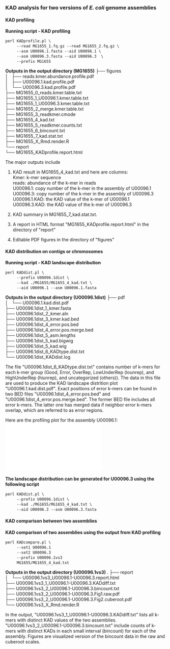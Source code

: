 ### KAD analysis for two versions of *E. coli* genome assemblies
#### KAD profiling
**Running script - KAD profiling**
```
perl KADprofile.pl \
     --read MG1655_1.fq.gz --read MG1655_2.fq.gz \
     --asm U00096.1.fasta --aid U00096.1 \
     --asm U00096.3.fasta --aid U00096.3  \
     --prefix MG1655
```
**Outputs in the output directory (MG1655)**
├── figures  
│   ├── reads.kmer.abundance.profile.pdf  
│   ├── U00096.1.kad.profile.pdf  
│   └── U00096.3.kad.profile.pdf  
├── MG1655_0_reads.kmer.table.txt  
├── MG1655_1_U00096.1.kmer.table.txt  
├── MG1655_1_U00096.3.kmer.table.txt  
├── MG1655_2_merge.kmer.table.txt  
├── MG1655_3_readkmer.cmode  
├── MG1655_4_kad.txt  
├── MG1655_5_readkmer.counts.txt  
├── MG1655_6_bincount.txt  
├── MG1655_7_kad.stat.txt  
├── MG1655_X_Rmd.render.R  
└── report  
    └── MG1655_KADprofile.report.html

The major outputs include
1. KAD result in MG1655_4_kad.txt and here are columns:  
Kmer: k-mer sequence  
reads: abundance of the k-mer in reads  
U00096.1: copy number of the k-mer in the assembly of U00096.1  
U00096.3: copy number of the k-mer in the assembly of U00096.3  
U00096.1.KAD: the KAD value of the k-mer of U00096.1  
U00096.3.KAD: the KAD value of the k-mer of U00096.3  

2. KAD summary in MG1655_7_kad.stat.txt.  
3. A report in HTML format "MG1655_KADprofile.report.html" in the directory of "report"  
4. Editable PDF figures in the directory of "figures"

#### KAD distribution on contigs or chromosomes  
**Running script - KAD landscape distribution**
```
perl KADdist.pl \
     --prefix U00096.1dist \
     --kad ./MG1655/MG1655_4_kad.txt \
     --aid U00096.1 --asm U00096.1.fasta
```
**Outputs in the output directory (U00096.1dist)**
├── pdf  
│   └── U00096.1.kad.dist.pdf  
├── U00096.1dist_1_kmer.fasta  
├── U00096.1dist_2_kmer.aln  
├── U00096.1dist_3_kmer.kad.bed  
├── U00096.1dist_4_error.pos.bed  
├── U00096.1dist_4_error.pos.merge.bed  
├── U00096.1dist_5_asm.lengths  
├── U00096.1dist_5_kad.bigwig  
├── U00096.1dist_5_kad.wig  
├── U00096.1dist_6_KADtype.dist.txt  
└── U00096.1dist_KADdist.log

The file "U00096.1dist_6_KADtype.dist.txt" contains number of k-mers for each k-mer group (Good, Error, OverRep, LowUnderRep (lounrep), and HighUnderRep (hiunrep), and uncategorized (others)). The data in this file are used to produce the KAD landscape distrition plot "U00096.1.kad.dist.pdf". Exact positions of error k-mers can be found in two BED files "U00096.1dist_4_error.pos.bed" and "U00096.1dist_4_error.pos.merge.bed". The former BED file includes all error k-mers. The latter one has merged data if neighbor error k-mers overlap, which are referred to as error regions.

Here are the profiling plot for the assembly U00096.1: 
![KAD profiling of U00096.1](/cases/Ecoli/analysis/MG1655/figures/U00096.1.kad.profile.pdf)

**The landscape distribution can be generated for U00096.3 using the following script**
```
perl KADdist.pl \
     --prefix U00096.1dist \
     --kad ./MG1655/MG1655_4_kad.txt \
     --aid U00096.3 --asm U00096.3.fasta
```

#### KAD comparison between two assemblies
**KAD comparison of two assemblies using the output from KAD profiling**
```
perl KADcompare.pl \
     --set1 U00096.1
     --set2 U00096.3
     --prefix U00096.1vs3
     MG1655/MG1655_4_kad.txt
```

**Outputs in the output directory (U00096.1vs3)**
.
├── report  
│   └── U00096.1vs3_U00096.1-U00096.3.report.html  
├── U00096.1vs3_1_U00096.1-U00096.3.KADdiff.txt  
├── U00096.1vs3_2_U00096.1-U00096.3.bincount.txt  
├── U00096.1vs3_2_U00096.1-U00096.3.Fig1.raw.pdf  
├── U00096.1vs3_2_U00096.1-U00096.3.Fig2.cuberoot.pdf  
└── U00096.1vs3_X_Rmd.render.R

In the output, "U00096.1vs3_1_U00096.1-U00096.3.KADdiff.txt" lists all k-mers with distinct KAD values of the two assemblies. "U00096.1vs3_2_U00096.1-U00096.3.bincount.txt" include counts of k-mers with distinct KADs in each small interval (bincount) for each of the assembly. Figures are visualized version of the bincount data in the raw and cuberoot scales.


